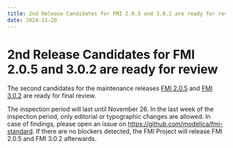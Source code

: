 ```yaml
---
title: 2nd Release Candidates for FMI 2.0.5 and 3.0.2 are ready for review
date: 2024-11-20
---
```


# 2nd Release Candidates for FMI 2.0.5 and 3.0.2 are ready for review

The second candidates for the maintenance releases [FMI 2.0.5](https://github.com/modelica/fmi-standard/releases/tag/v2.0.5-rc.2) and [FMI 3.0.2](https://github.com/modelica/fmi-standard/releases/tag/v3.0.2-rc.2) are ready for final review.

The inspection period will last until November 26.
In the last week of the inspection period, only editorial or typographic changes are allowed.
In case of findings, please open an issue on https://github.com/modelica/fmi-standard.
If there are no blockers detected, the FMI Project will release FMI 2.0.5 and FMI 3.0.2 afterwards.
